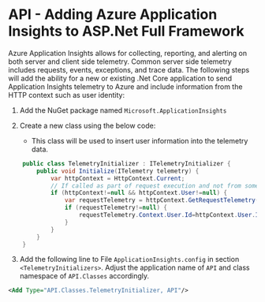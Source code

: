 # API - Adding Azure Application Insights to ASP.Net Full Framework

Azure Application Insights allows for collecting, reporting, and alerting on both server and client side telemetry.  Common server side telemetry includes requests, events, exceptions, and trace data.  The following steps will add the ability for a new or existing .Net Core application to send Application Insights telemetry to Azure and include information from the HTTP context such as user identity:

1. Add the NuGet package named `Microsoft.ApplicationInsights`

2. Create a new class using the below code:
   * This class will be used to insert user information into the telemetry data.

```c#
    public class TelemetryInitializer : ITelemetryInitializer {
        public void Initialize(ITelemetry telemetry) {
            var httpContext = HttpContext.Current;
            // If called as part of request execution and not from some async thread
            if (httpContext!=null && httpContext.User!=null) {
                var requestTelemetry = httpContext.GetRequestTelemetry();
                if (requestTelemetry!=null) {
                    requestTelemetry.Context.User.Id=httpContext.User.Identity.Name;
                }
            }
        }
    }
```

3. Add the following line to File `ApplicationInsights.config` in section `<TelemetryInitializers>`.  Adjust the application name of `API` and class namespace of `API.Classes` accordingly.

```xml
<Add Type="API.Classes.TelemetryInitializer, API"/>
```
